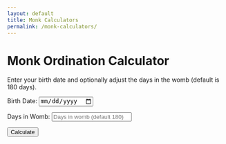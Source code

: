 ```yaml
---
layout: default
title: Monk Calculators
permalink: /monk-calculators/
---
```


<h1>Monk Ordination Calculator</h1>
<p>Enter your birth date and optionally adjust the days in the womb (default is 180 days).</p>

<label for="birthdate">Birth Date:</label>
<input type="date" id="birthdate">

<label for="wombDays">Days in Womb:</label>
<input type="number" id="wombDays" placeholder="Days in womb (default 180)">

<button onclick="calculateOrdinationDate()">Calculate</button>

<p id="result"></p>

<script src="/assets/js/ordination-date-calculator.js"></script>
